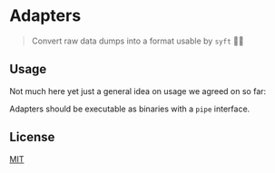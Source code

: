 # Adapters

> Convert raw data dumps into a format usable by `syft` 🔢🐠

## Usage

Not much here yet just a general idea on usage we agreed on so far:

Adapters should be executable as binaries with a `pipe` interface.

## License

[MIT](LICENSE)